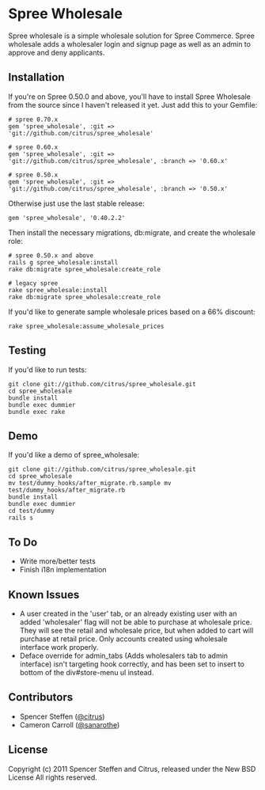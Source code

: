 Spree Wholesale
===============

Spree wholesale is a simple wholesale solution for Spree Commerce. Spree wholesale adds a wholesaler login and signup page as well as an admin to approve and deny applicants.


Installation
------------


If you're on Spree 0.50.0 and above, you'll have to install Spree Wholesale from the source since I haven't released it yet. Just add this to your Gemfile:

    # spree 0.70.x
    gem 'spree_wholesale', :git => 'git://github.com/citrus/spree_wholesale'
    
    # spree 0.60.x
    gem 'spree_wholesale', :git => 'git://github.com/citrus/spree_wholesale', :branch => '0.60.x'
    
    # spree 0.50.x
    gem 'spree_wholesale', :git => 'git://github.com/citrus/spree_wholesale', :branch => '0.50.x'
    

Otherwise just use the last stable release:
    
    gem 'spree_wholesale', '0.40.2.2'
    
    
Then install the necessary migrations, db:migrate, and create the wholesale role:

    # spree 0.50.x and above
    rails g spree_wholesale:install
    rake db:migrate spree_wholesale:create_role

    # legacy spree
    rake spree_wholesale:install
    rake db:migrate spree_wholesale:create_role
      
      
If you'd like to generate sample wholesale prices based on a 66% discount:

    rake spree_wholesale:assume_wholesale_prices



Testing
-------

If you'd like to run tests:
    
    git clone git://github.com/citrus/spree_wholesale.git
    cd spree_wholesale
    bundle install
    bundle exec dummier
    bundle exec rake


Demo
----

If you'd like a demo of spree_wholesale:
    
    git clone git://github.com/citrus/spree_wholesale.git
    cd spree_wholesale
    mv test/dummy_hooks/after_migrate.rb.sample mv test/dummy_hooks/after_migrate.rb
    bundle install
    bundle exec dummier
    cd test/dummy
    rails s
    


To Do
-------

* Write more/better tests
* Finish i18n implementation 


Known Issues
-------

* A user created in the 'user' tab, or an already existing user with an added 'wholesaler' flag will not be able to purchase at wholesale price. They will see the retail and wholesale price, but when added to cart will purchase at retail price. Only accounts created using wholesale interface work properly.
* Deface override for admin_tabs (Adds wholesalers tab to admin interface) isn't targeting hook correctly, and has been set to insert to bottom of the div#store-menu ul instead.


Contributors
------------

* Spencer Steffen ([@citrus](https://github.com/citrus))
* Cameron Carroll ([@sanarothe](https://github.com/sanarothe))


License
-------

Copyright (c) 2011 Spencer Steffen and Citrus, released under the New BSD License All rights reserved.
